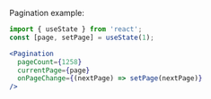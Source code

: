 Pagination example:

```jsx
import { useState } from 'react';
const [page, setPage] = useState(1);

<Pagination
  pageCount={1258}
  currentPage={page}
  onPageChange={(nextPage) => setPage(nextPage)}
/>
```
